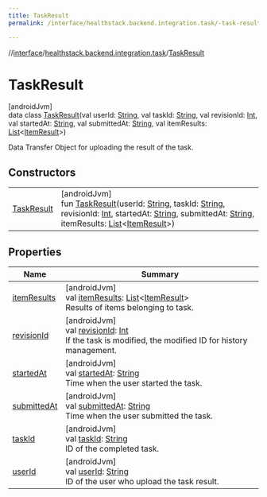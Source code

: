```yaml
---
title: TaskResult
permalink: /interface/healthstack.backend.integration.task/-task-result/index.html

---
```

//[interface](../../../index.html)/[healthstack.backend.integration.task](../index.html)/[TaskResult](index.html)



# TaskResult



[androidJvm]\
data class [TaskResult](index.html)(val userId: [String](https://kotlinlang.org/api/latest/jvm/stdlib/kotlin/-string/index.html), val taskId: [String](https://kotlinlang.org/api/latest/jvm/stdlib/kotlin/-string/index.html), val revisionId: [Int](https://kotlinlang.org/api/latest/jvm/stdlib/kotlin/-int/index.html), val startedAt: [String](https://kotlinlang.org/api/latest/jvm/stdlib/kotlin/-string/index.html), val submittedAt: [String](https://kotlinlang.org/api/latest/jvm/stdlib/kotlin/-string/index.html), val itemResults: [List](https://kotlinlang.org/api/latest/jvm/stdlib/kotlin.collections/-list/index.html)&lt;[ItemResult](../-item-result/index.html)&gt;)

Data Transfer Object for uploading the result of the task.



## Constructors


| | |
|---|---|
| [TaskResult](-task-result.html) | [androidJvm]<br>fun [TaskResult](-task-result.html)(userId: [String](https://kotlinlang.org/api/latest/jvm/stdlib/kotlin/-string/index.html), taskId: [String](https://kotlinlang.org/api/latest/jvm/stdlib/kotlin/-string/index.html), revisionId: [Int](https://kotlinlang.org/api/latest/jvm/stdlib/kotlin/-int/index.html), startedAt: [String](https://kotlinlang.org/api/latest/jvm/stdlib/kotlin/-string/index.html), submittedAt: [String](https://kotlinlang.org/api/latest/jvm/stdlib/kotlin/-string/index.html), itemResults: [List](https://kotlinlang.org/api/latest/jvm/stdlib/kotlin.collections/-list/index.html)&lt;[ItemResult](../-item-result/index.html)&gt;) |


## Properties


| Name | Summary |
|---|---|
| [itemResults](item-results.html) | [androidJvm]<br>val [itemResults](item-results.html): [List](https://kotlinlang.org/api/latest/jvm/stdlib/kotlin.collections/-list/index.html)&lt;[ItemResult](../-item-result/index.html)&gt;<br>Results of items belonging to task. |
| [revisionId](revision-id.html) | [androidJvm]<br>val [revisionId](revision-id.html): [Int](https://kotlinlang.org/api/latest/jvm/stdlib/kotlin/-int/index.html)<br>If the task is modified, the modified ID for history management. |
| [startedAt](started-at.html) | [androidJvm]<br>val [startedAt](started-at.html): [String](https://kotlinlang.org/api/latest/jvm/stdlib/kotlin/-string/index.html)<br>Time when the user started the task. |
| [submittedAt](submitted-at.html) | [androidJvm]<br>val [submittedAt](submitted-at.html): [String](https://kotlinlang.org/api/latest/jvm/stdlib/kotlin/-string/index.html)<br>Time when the user submitted the task. |
| [taskId](task-id.html) | [androidJvm]<br>val [taskId](task-id.html): [String](https://kotlinlang.org/api/latest/jvm/stdlib/kotlin/-string/index.html)<br>ID of the completed task. |
| [userId](user-id.html) | [androidJvm]<br>val [userId](user-id.html): [String](https://kotlinlang.org/api/latest/jvm/stdlib/kotlin/-string/index.html)<br>ID of the user who upload the task result. |

